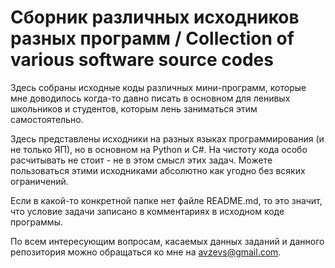 # Сборник различных исходников разных программ / Collection of various software source codes

Здесь собраны исходные коды различных мини-программ, которые мне доводилось когда-то давно писать в основном для ленивых школьников и студентов, которым лень заниматься этим самостоятельно.

Здесь представлены исходники на разных языках программирования (и не только ЯП), но в основном на Python и C#. На чистоту кода особо расчитывать не стоит - не в этом смысл этих задач. Можете пользоваться этими исходниками абсолютно как угодно без всяких ограничений.

Если в какой-то конкретной папке нет файле README.md, то это значит, что условие задачи записано в комментариях в исходном коде программы.

По всем интересующим вопросам, касаемых данных заданий и данного репозитория можно обращаться ко мне на avzevs@gmail.com.
